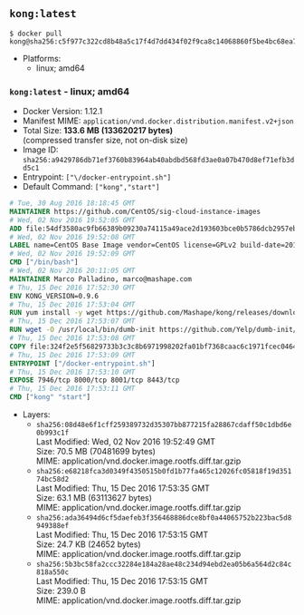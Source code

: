 ## `kong:latest`

```console
$ docker pull kong@sha256:c5f977c322cd8b48a5c17f4d7dd434f02f9ca8c14068860f5be4bc68ea7fbd77
```

-	Platforms:
	-	linux; amd64

### `kong:latest` - linux; amd64

-	Docker Version: 1.12.1
-	Manifest MIME: `application/vnd.docker.distribution.manifest.v2+json`
-	Total Size: **133.6 MB (133620217 bytes)**  
	(compressed transfer size, not on-disk size)
-	Image ID: `sha256:a9429786db71ef3760b83964ab40abdbd568fd3ae0a07b470d8ef71efb3dd5c1`
-	Entrypoint: `["\/docker-entrypoint.sh"]`
-	Default Command: `["kong","start"]`

```dockerfile
# Tue, 30 Aug 2016 18:18:45 GMT
MAINTAINER https://github.com/CentOS/sig-cloud-instance-images
# Wed, 02 Nov 2016 19:52:05 GMT
ADD file:54df3580ac9fb66389b09230a74115a49ace2d193603bce0b5786dcb2957eb52 in / 
# Wed, 02 Nov 2016 19:52:08 GMT
LABEL name=CentOS Base Image vendor=CentOS license=GPLv2 build-date=20161102
# Wed, 02 Nov 2016 19:52:09 GMT
CMD ["/bin/bash"]
# Wed, 02 Nov 2016 20:11:05 GMT
MAINTAINER Marco Palladino, marco@mashape.com
# Thu, 15 Dec 2016 17:52:30 GMT
ENV KONG_VERSION=0.9.6
# Thu, 15 Dec 2016 17:53:04 GMT
RUN yum install -y wget https://github.com/Mashape/kong/releases/download/$KONG_VERSION/kong-$KONG_VERSION.el7.noarch.rpm &&     yum clean all
# Thu, 15 Dec 2016 17:53:07 GMT
RUN wget -O /usr/local/bin/dumb-init https://github.com/Yelp/dumb-init/releases/download/v1.1.3/dumb-init_1.1.3_amd64 &&     chmod +x /usr/local/bin/dumb-init
# Thu, 15 Dec 2016 17:53:08 GMT
COPY file:324f2e5f56829733b3c3c8b6971998202fa01bf7368caac6c1971fcec0464e8c in /docker-entrypoint.sh 
# Thu, 15 Dec 2016 17:53:09 GMT
ENTRYPOINT ["/docker-entrypoint.sh"]
# Thu, 15 Dec 2016 17:53:10 GMT
EXPOSE 7946/tcp 8000/tcp 8001/tcp 8443/tcp
# Thu, 15 Dec 2016 17:53:11 GMT
CMD ["kong" "start"]
```

-	Layers:
	-	`sha256:08d48e6f1cff259389732d35307bb877215fa28867cdaff50c1dbd6e0b993c1f`  
		Last Modified: Wed, 02 Nov 2016 19:52:49 GMT  
		Size: 70.5 MB (70481699 bytes)  
		MIME: application/vnd.docker.image.rootfs.diff.tar.gzip
	-	`sha256:e68218fca3d0349f4350515b0fd1b77fa465c12026fc05818f19d35174bc58d2`  
		Last Modified: Thu, 15 Dec 2016 17:53:35 GMT  
		Size: 63.1 MB (63113627 bytes)  
		MIME: application/vnd.docker.image.rootfs.diff.tar.gzip
	-	`sha256:ada36494d6cf5daefeb3f356468886dce8bf0a44065752b223bac5d8949388ef`  
		Last Modified: Thu, 15 Dec 2016 17:53:15 GMT  
		Size: 24.7 KB (24652 bytes)  
		MIME: application/vnd.docker.image.rootfs.diff.tar.gzip
	-	`sha256:5b3bc58fa2ccc32284e184a28ae48c234d94ebd2ea05b6a564d2c84c818a550c`  
		Last Modified: Thu, 15 Dec 2016 17:53:15 GMT  
		Size: 239.0 B  
		MIME: application/vnd.docker.image.rootfs.diff.tar.gzip
